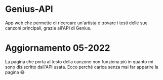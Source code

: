 # Genius-API

App web che permette di ricercare un'artista e trovare i testi delle sue canzoni principali, grazie all'API di Genius.

# Aggiornamento 05-2022

La pagina che porta al testo della canzone non funziona più in quanto mi sono disiscritto dall'API usata. Ecco perché carica senza mai far apparire la pagina 😅
